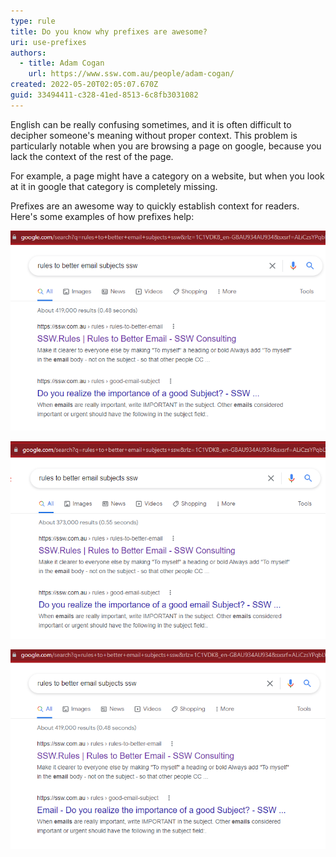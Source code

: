 ```yaml
---
type: rule
title: Do you know why prefixes are awesome?
uri: use-prefixes
authors:
  - title: Adam Cogan
    url: https://www.ssw.com.au/people/adam-cogan/
created: 2022-05-20T02:05:07.670Z
guid: 33494411-c328-41ed-8513-6c8fb3031082
---
```

English can be really confusing sometimes, and it is often difficult to decipher someone's meaning without proper context. This problem is particularly notable when you are browsing a page on google, because you lack the context of the rest of the page. 

For example, a page might have a category on a website, but when you look at it in google that category is completely missing.

Prefixes are an awesome way to quickly establish context for readers. Here's some examples of how prefixes help:

<!--endintro-->

![Bad Example - There is no context provided, it could be about subjects for Meetings, Conferences, Videos or something entirely different](badexamplenocontext.png)

![Okay Example - The context is included in the question](okayexamplehascontext.png)

![Good Example - The prefix very clearly identifies the subject](goodexamplehascontextviaprefix.png)